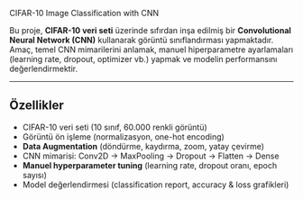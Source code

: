 CIFAR-10 Image Classification with CNN

Bu proje, **CIFAR-10 veri seti** üzerinde sıfırdan inşa edilmiş bir **Convolutional Neural Network (CNN)** kullanarak görüntü sınıflandırması yapmaktadır.  
Amaç, temel CNN mimarilerini anlamak, manuel hiperparametre ayarlamaları (learning rate, dropout, optimizer vb.) yapmak ve modelin performansını değerlendirmektir.

---

##  Özellikler

- CIFAR-10 veri seti (10 sınıf, 60.000 renkli görüntü)
- Görüntü ön işleme (normalizasyon, one-hot encoding)
- **Data Augmentation** (döndürme, kaydırma, zoom, yatay çevirme)
- CNN mimarisi: Conv2D → MaxPooling → Dropout → Flatten → Dense
- **Manuel hyperparameter tuning** (learning rate, dropout oranı, epoch sayısı)
- Model değerlendirmesi (classification report, accuracy & loss grafikleri)
